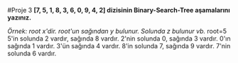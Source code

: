 #Proje 3
**[7, 5, 1, 8, 3, 6, 0, 9, 4, 2] dizisinin Binary-Search-Tree aşamalarını yazınız.**

*Örnek: root x'dir. root'un sağından y bulunur. Solunda z bulunur vb.*
root=5 
 5'in solunda 2 vardır, sağında 8 vardır.
 2'nin solunda 0, sağında 3 vardır.
 0'ın sağında 1 vardır.
 3'ün sağında 4 vardır.
 8'in solunda 7, sağında 9 vardır.
 7'nin solunda 6 vardır.